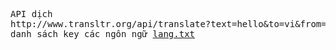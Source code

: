 <pre>
API dịch
http://www.transltr.org/api/translate?text=hello&to=vi&from=en
danh sách key các ngôn ngữ <a href="lang.txt">lang.txt</a>
</pre>